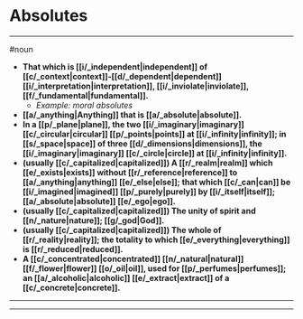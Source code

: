# Absolutes
---
#noun
- **That which is [[i/_independent|independent]] of [[c/_context|context]]-[[d/_dependent|dependent]] [[i/_interpretation|interpretation]], [[i/_inviolate|inviolate]], [[f/_fundamental|fundamental]].**
	- _Example: moral absolutes_
- **[[a/_anything|Anything]] that is [[a/_absolute|absolute]].**
- **In a [[p/_plane|plane]], the two [[i/_imaginary|imaginary]] [[c/_circular|circular]] [[p/_points|points]] at [[i/_infinity|infinity]]; in [[s/_space|space]] of three [[d/_dimensions|dimensions]], the [[i/_imaginary|imaginary]] [[c/_circle|circle]] at [[i/_infinity|infinity]].**
- **(usually [[c/_capitalized|capitalized]]) A [[r/_realm|realm]] which [[e/_exists|exists]] without [[r/_reference|reference]] to [[a/_anything|anything]] [[e/_else|else]]; that which [[c/_can|can]] be [[i/_imagined|imagined]] [[p/_purely|purely]] by [[i/_itself|itself]]; [[a/_absolute|absolute]] [[e/_ego|ego]].**
- **(usually [[c/_capitalized|capitalized]]) The unity of spirit and [[n/_nature|nature]]; [[g/_god|God]].**
- **(usually [[c/_capitalized|capitalized]]) The whole of [[r/_reality|reality]]; the totality to which [[e/_everything|everything]] is [[r/_reduced|reduced]].**
- **A [[c/_concentrated|concentrated]] [[n/_natural|natural]] [[f/_flower|flower]] [[o/_oil|oil]], used for [[p/_perfumes|perfumes]]; an [[a/_alcoholic|alcoholic]] [[e/_extract|extract]] of a [[c/_concrete|concrete]].**
---
---
